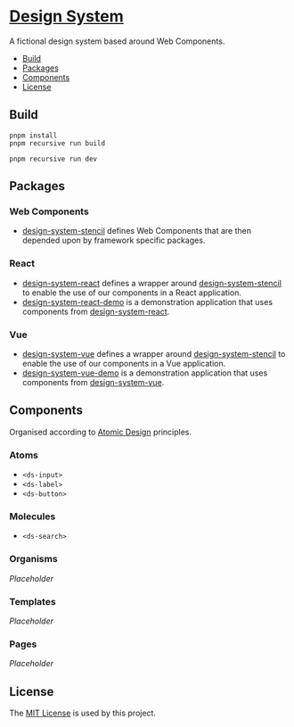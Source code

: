 # [Design System](https://github.com/dbtedman/design-system)

A fictional design system based around Web Components.

-   [Build](#build)
-   [Packages](#packages)
-   [Components](#components)
-   [License](#license)

## Build

```shell
pnpm install
pnpm recursive run build
```

```shell
pnpm recursive run dev
```

## Packages

### Web Components

-   [design-system-stencil](./package/design-system-stencil) defines Web Components that are then depended upon by framework specific packages.

### React

-   [design-system-react](./package/design-system-react) defines a wrapper around [design-system-stencil](./package/design-system-stencil) to enable the use of our components in a React application.
-   [design-system-react-demo](./package/design-system-react-demo) is a demonstration application that uses components from [design-system-react](./package/design-system-react).

### Vue

-   [design-system-vue](./package/design-system-vue) defines a wrapper around [design-system-stencil](./package/design-system-stencil) to enable the use of our components in a Vue application.
-   [design-system-vue-demo](./package/design-system-vue-demo) is a demonstration application that uses components from [design-system-vue](./package/design-system-vue).

## Components

Organised according to [Atomic Design](https://atomicdesign.bradfrost.com/chapter-2/) principles.

### Atoms

-   `<ds-input>`
-   `<ds-label>`
-   `<ds-button>`

### Molecules

-   `<ds-search>`

### Organisms

_Placeholder_

### Templates

_Placeholder_

### Pages

_Placeholder_

## License

The [MIT License](./LICENSE.md) is used by this project.
